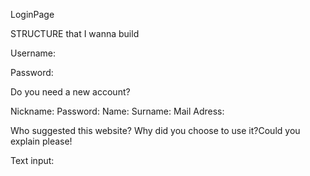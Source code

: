 LoginPage

STRUCTURE that I wanna build

Username:

Password:


Do you need a new account?

Nickname:
Password:
Name:
Surname:
Mail Adress:

Who suggested this website? Why did you choose to use it?Could you explain please!

Text input:



